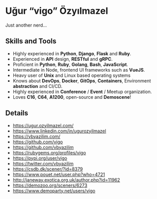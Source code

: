 # Uğur “vigo” Özyılmazel

Just another nerd...

## Skills and Tools

- Highly experienced in **Python**, **Django**, **Flask** and **Ruby**.
- Experienced in **API** design, **RESTful** and **gRPC**.
- Proficient in **Python**, **Ruby**, **Golang**, **Bash**, **JavaScript**.
- Intermediate in Node, frontend UI frameworks such as **VueJS**.
- Heavy user of **Unix** and Linux based operating systems
- Knows about **DevOps**, **Docker**, **GitOps**, **Containers**, Environment **abstraction** and CI/CD.
- Highly experienced in **Conference** / **Event** / Meetup organization.
- Loves **C16**, **C64**, **A1200**, open-source and **Demoscene**!

## Details

- https://ugur.ozyilmazel.com/
- https://www.linkedin.com/in/ugurozyilmazel
- https://vbyazilim.com/
- https://github.com/vigo
- https://github.com/vbyazilim
- https://rubygems.org/profiles/vigo
- https://pypi.org/user/vigo
- https://twitter.com/vbyazilim
- https://csdb.dk/scener/?id=8379
- https://www.pouet.net/user.php?who=4721
- http://janeway.exotica.org.uk/author.php?id=11962
- https://demozoo.org/sceners/6273
- https://www.demoparty.net/users/vigo
